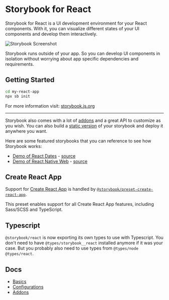 # Storybook for React

Storybook for React is a UI development environment for your React components.
With it, you can visualize different states of your UI components and develop them interactively.

![Storybook Screenshot](https://github.com/storybookjs/storybook/blob/master/media/storybook-intro.gif)

Storybook runs outside of your app.
So you can develop UI components in isolation without worrying about app specific dependencies and requirements.

## Getting Started

```sh
cd my-react-app
npx sb init
```

For more information visit: [storybook.js.org](https://storybook.js.org)

---

Storybook also comes with a lot of [addons](https://storybook.js.org/docs/react/configure/storybook-addons) and a great API to customize as you wish.
You can also build a [static version](https://storybook.js.org/docs/react/workflows/publish-storybook) of your storybook and deploy it anywhere you want.

Here are some featured storybooks that you can reference to see how Storybook works:

- [Demo of React Dates](http://airbnb.io/react-dates/) - [source](https://github.com/airbnb/react-dates)
- [Demo of React Native Web](https://necolas.github.io/react-native-web/docs/) - [source](https://github.com/necolas/react-native-web)

## Create React App

Support for [Create React App](https://create-react-app.dev/) is handled by [`@storybook/preset-create-react-app`](https://github.com/storybookjs/presets/tree/master/packages/preset-create-react-app).

This preset enables support for all Create React App features, including Sass/SCSS and TypeScript.

## Typescript

`@storybook/react` is now exporting its own types to use with Typescript.
You don't need to have `@types/storybook__react` installed anymore if it was your case.
But you probably also need to use types from `@types/node @types/react`.

## Docs

- [Basics](https://storybook.js.org/docs/react/get-started/introduction)
- [Configurations](https://storybook.js.org/docs/react/configure/overview)
- [Addons](https://storybook.js.org/docs/react/configure/storybook-addons)
